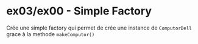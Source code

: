 # ex03/ex00 - Simple Factory

Crée une simple factory qui permet de crée une instance de `ComputorDell` grace à la methode `makeComputor()`